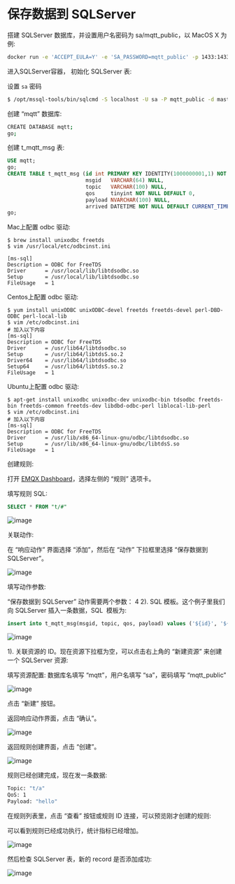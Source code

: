 # 保存数据到 SQLServer

搭建 SQLServer 数据库，并设置用户名密码为 sa/mqtt_public，以 MacOS X 为例:

```bash
docker run -e 'ACCEPT_EULA=Y' -e 'SA_PASSWORD=mqtt_public' -p 1433:1433 -d mcr.microsoft.com/mssql/server:2017-latest
```

进入SQLServer容器， 初始化 SQLServer 表:

设置 `sa` 密码
```bash
$ /opt/mssql-tools/bin/sqlcmd -S localhost -U sa -P mqtt_public -d master
```

创建 “mqtt” 数据库:
```bash
CREATE DATABASE mqtt;
go;
```
创建 t_mqtt_msg 表:

```sql
USE mqtt;
go;
CREATE TABLE t_mqtt_msg (id int PRIMARY KEY IDENTITY(1000000001,1) NOT NULL,
                         msgid   VARCHAR(64) NULL,
                         topic   VARCHAR(100) NULL,
                         qos     tinyint NOT NULL DEFAULT 0,
                         payload NVARCHAR(100) NULL,
                         arrived DATETIME NOT NULL DEFAULT CURRENT_TIMESTAMP);
go;
```

Mac上配置 odbc 驱动:
```
$ brew install unixodbc freetds
$ vim /usr/local/etc/odbcinst.ini

[ms-sql]
Description = ODBC for FreeTDS
Driver      = /usr/local/lib/libtdsodbc.so
Setup       = /usr/local/lib/libtdsodbc.so
FileUsage   = 1
```

Centos上配置 odbc 驱动:
```
$ yum install unixODBC unixODBC-devel freetds freetds-devel perl-DBD-ODBC perl-local-lib
$ vim /etc/odbcinst.ini
# 加入以下内容
[ms-sql]
Description = ODBC for FreeTDS
Driver      = /usr/lib64/libtdsodbc.so
Setup       = /usr/lib64/libtdsS.so.2
Driver64    = /usr/lib64/libtdsodbc.so
Setup64     = /usr/lib64/libtdsS.so.2
FileUsage   = 1
```

Ubuntu上配置 odbc 驱动:
```
$ apt-get install unixodbc unixodbc-dev unixodbc-bin tdsodbc freetds-bin freetds-common freetds-dev libdbd-odbc-perl liblocal-lib-perl
$ vim /etc/odbcinst.ini
# 加入以下内容
[ms-sql]
Description = ODBC for FreeTDS
Driver      = /usr/lib/x86_64-linux-gnu/odbc/libtdsodbc.so
Setup       = /usr/lib/x86_64-linux-gnu/odbc/libtdsS.so
FileUsage   = 1
```

创建规则:

打开 [EMQX Dashboard](http://127.0.0.1:18083/#/rules)，选择左侧的 “规则” 选项卡。

填写规则 SQL:

```sql
SELECT * FROM "t/#"
```

![image](./assets/rule-engine/sqlserver1.png)

关联动作:

在 “响应动作” 界面选择 “添加”，然后在 “动作” 下拉框里选择 “保存数据到 SQLServer”。

![image](./assets/rule-engine/sqlserver2.png)

填写动作参数:

“保存数据到 SQLServer” 动作需要两个参数：
4
2). SQL 模板。这个例子里我们向 SQLServer 插入一条数据，SQL
​    模板为:

```sql
insert into t_mqtt_msg(msgid, topic, qos, payload) values ('${id}', '${topic}', ${qos}, '${payload}')
```

![image](./assets/rule-engine/sqlserver3.png)

1). 关联资源的 ID。现在资源下拉框为空，可以点击右上角的 “新建资源” 来创建一个 SQLServer 资源:

填写资源配置:
数据库名填写 “mqtt”，用户名填写 “sa”，密码填写 “mqtt_public”

![image](./assets/rule-engine/sqlserver4.png)

点击 “新建” 按钮。

返回响应动作界面，点击 “确认”。

![image](./assets/rule-engine/sqlserver5.png)

返回规则创建界面，点击 “创建”。

![image](./assets/rule-engine/sqlserver6.png)

规则已经创建完成，现在发一条数据:

```bash
Topic: "t/a"
QoS: 1
Payload: "hello"
```

在规则列表里，点击 “查看” 按钮或规则 ID 连接，可以预览刚才创建的规则:

可以看到规则已经成功执行，统计指标已经增加。

![image](./assets/rule-engine/sqlserver7.png)


然后检查 SQLServer 表，新的 record 是否添加成功:

![image](./assets/rule-engine/sqlserver8.png)

